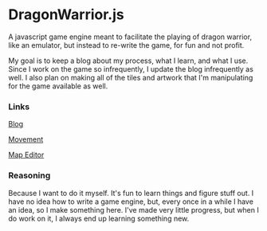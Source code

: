 # DragonWarrior.js

A javascript game engine meant to facilitate the playing of dragon warrior, like an emulator, 
but instead to re-write the game, for fun and not profit.

My goal is to keep a blog about my process, what I learn, and what I use. Since I work on the game so infrequently, I update the blog infrequently as well. I also plan on making all of the tiles and artwork that I'm manipulating for the game available as well.

### Links
[Blog](http://griggbot.com/)

[Movement](http://dw.griggbot.com/)

[Map Editor](http://dw.griggbot.com/editor)

### Reasoning
Because I want to do it myself.
It's fun to learn things and figure stuff out. I have no idea how to write a game engine, but, every once in a while
I have an idea, so I make something here. I've made very little progress, but when I do work on it, I always end
up learning something new.